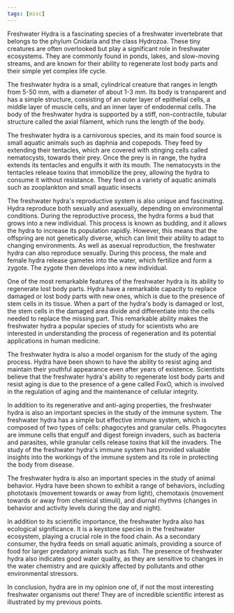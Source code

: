 ```yaml
---
tags: [misc]
---
```

Freshwater Hydra is a fascinating species of a freshwater invertebrate that belongs to the phylum Cnidaria and the class Hydrozoa. These tiny creatures are often overlooked but play a significant role in freshwater ecosystems. They are commonly found in ponds, lakes, and slow-moving streams, and are known for their ability to regenerate lost body parts and their simple yet complex life cycle.

The freshwater hydra is a small, cylindrical creature that ranges in length from 5-50 mm, with a diameter of about 1-3 mm. Its body is transparent and has a simple structure, consisting of an outer layer of epithelial cells, a middle layer of muscle cells, and an inner layer of endodermal cells. The body of the freshwater hydra is supported by a stiff, non-contractile, tubular structure called the axial filament, which runs the length of the body.

The freshwater hydra is a carnivorous species, and its main food source is small aquatic animals such as daphnia and copepods. They feed by extending their tentacles, which are covered with stinging cells called nematocysts, towards their prey. Once the prey is in range, the hydra extends its tentacles and engulfs it with its mouth. The nematocysts in the tentacles release toxins that immobilize the prey, allowing the hydra to consume it without resistance. They feed on a variety of aquatic animals such as zooplankton and small aquatic insects

The freshwater hydra's reproductive system is also unique and fascinating. Hydra reproduce both sexually and asexually, depending on environmental conditions. During the reproductive process, the hydra forms a bud that grows into a new individual. This process is known as budding, and it allows the hydra to increase its population rapidly. However, this means that the offspring are not genetically diverse, which can limit their ability to adapt to changing environments. As well as asexual reproduction, the freshwater hydra can also reproduce sexually. During this process, the male and female hydra release gametes into the water, which fertilize and form a zygote. The zygote then develops into a new individual.

One of the most remarkable features of the freshwater hydra is its ability to regenerate lost body parts. Hydra have a remarkable capacity to replace damaged or lost body parts with new ones, which is due to the presence of stem cells in its tissue. When a part of the hydra's body is damaged or lost, the stem cells in the damaged area divide and differentiate into the cells needed to replace the missing part. This remarkable ability makes the freshwater hydra a popular species of study for scientists who are interested in understanding the process of regeneration and its potential applications in human medicine.

The freshwater hydra is also a model organism for the study of the aging process. Hydra have been shown to have the ability to resist aging and maintain their youthful appearance even after years of existence. Scientists believe that the freshwater hydra's ability to regenerate lost body parts and resist aging is due to the presence of a gene called FoxO, which is involved in the regulation of aging and the maintenance of cellular integrity.

In addition to its regenerative and anti-aging properties, the freshwater hydra is also an important species in the study of the immune system. The freshwater hydra has a simple but effective immune system, which is composed of two types of cells: phagocytes and granular cells. Phagocytes are immune cells that engulf and digest foreign invaders, such as bacteria and parasites, while granular cells release toxins that kill the invaders. The study of the freshwater hydra's immune system has provided valuable insights into the workings of the immune system and its role in protecting the body from disease.

The freshwater hydra is also an important species in the study of animal behavior. Hydra have been shown to exhibit a range of behaviors, including phototaxis (movement towards or away from light), chemotaxis (movement towards or away from chemical stimuli), and diurnal rhythms (changes in behavior and activity levels during the day and night).

In addition to its scientific importance, the freshwater hydra also has ecological significance. It is a keystone species in the freshwater ecosystem, playing a crucial role in the food chain. As a secondary consumer, the hydra feeds on small aquatic animals, providing a source of food for larger predatory animals such as fish. The presence of freshwater hydra also indicates good water quality, as they are sensitive to changes in the water chemistry and are quickly affected by pollutants and other environmental stressors.

In conclusion, hydra are in my opinion one of, if not the most interesting freshwater organisms out there! They are of incredible scientific interest as illustrated by my previous points.
